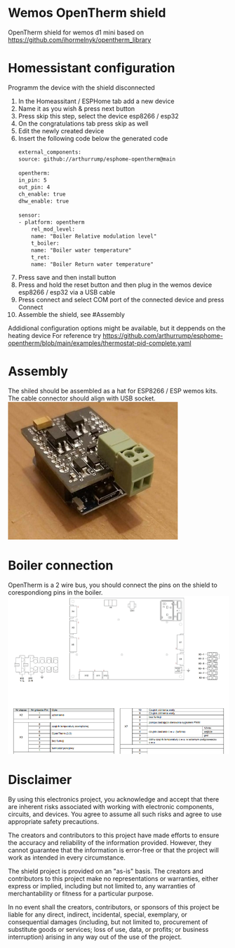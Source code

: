 # Wemos OpenTherm shield
OpenTherm shield for wemos d1 mini based on https://github.com/ihormelnyk/opentherm_library

# Homessistant configuration
Programm the device with the shield disconnected

1. In the Homeassitant / ESPHome tab add a new device 
2. Name it as you wish & press next button 
3. Press skip this step, select the device esp8266 / esp32 
4. On the congratulations tab press skip as well
5. Edit the newly created device
6. Insert the following code below the generated code
    ```
    external_components:
    source: github://arthurrump/esphome-opentherm@main

    opentherm:
    in_pin: 5
    out_pin: 4
    ch_enable: true
    dhw_enable: true

    sensor:
    - platform: opentherm
        rel_mod_level:
        name: "Boiler Relative modulation level"
        t_boiler:
        name: "Boiler water temperature"
        t_ret:
        name: "Boiler Return water temperature"
    ```
7. Press save and then install button
8. Press and hold the reset button and then plug in the wemos device esp8266 / esp32 via a USB cable
9. Press connect and select COM port of the connected device and press Connect
10. Assemble the shield, see #Assembly 

Addidional configuration options might be available, but it deppends on the heating device
For reference try https://github.com/arthurrump/esphome-opentherm/blob/main/examples/thermostat-pid-complete.yaml

# Assembly
The shiled should be assembled as a hat for ESP8266 / ESP wemos kits.
The cable connector should align with USB socket. 
![OTShield](docs/otwemos.jpg)

# Boiler connection 
OpenTherm is a 2 wire bus, you should connect the pins on the shield to corespondiong pins in the boiler. 
![BoilerConnection](docs/ot_pwhs.png)

# Disclaimer  

By using this electronics project, you acknowledge and accept that there are inherent risks associated with working with electronic components, circuits, and devices. You agree to assume all such risks and agree to use appropriate safety precautions.

The creators and contributors to this project have made efforts to ensure the accuracy and reliability of the information provided. However, they cannot guarantee that the information is error-free or that the project will work as intended in every circumstance.

The shield project is provided on an "as-is" basis. The creators and contributors to this project make no representations or warranties, either express or implied, including but not limited to, any warranties of merchantability or fitness for a particular purpose.

In no event shall the creators, contributors, or sponsors of this project be liable for any direct, indirect, incidental, special, exemplary, or consequential damages (including, but not limited to, procurement of substitute goods or services; loss of use, data, or profits; or business interruption) arising in any way out of the use of the project.